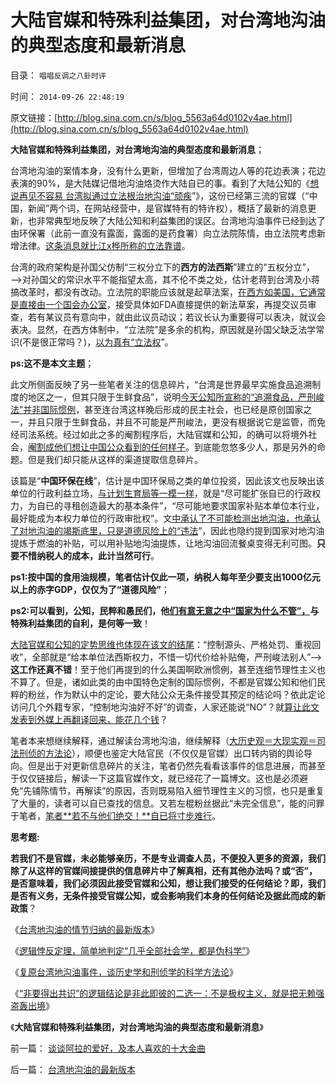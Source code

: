 # 大陆官媒和特殊利益集团，对台湾地沟油的典型态度和最新消息

目录： `唱唱反调之八卦时评` 

时间： `2014-09-26 22:48:19` 

原文链接：[http://blog.sina.com.cn/s/blog_5563a64d0102v4ae.html](http://blog.sina.com.cn/s/blog_5563a64d0102v4ae.html)

**大陆官媒和特殊利益集团，对台湾地沟油的典型态度和最新消息**；

台湾地沟油的案情本身，没有什么更新，但增加了台湾周边人等的花边表演；花边表演的90%，是大陆媒记借地沟油烙烫作大陆自已的事。看到了大陆公知的《[想说再见不容易
台湾拟通过立法根治地沟油“顽疾](http://www.hbzhan.com/news/detail/91941.html)”》，这份已经第三流的官媒（“中国，新闻”两个词，在网站经营中，是官媒特有的特许权），概括了最新的消息更新，也非常典型地反映了大陆公知和利益集团的误区。台湾地沟油事件已经到达了由环保署（此前一直没有露面，露面的是药食署）向立法院陈情，由立法院考虑新增法律。[这条消息就比江x桦所称的立法靠谱](../../../2014/9/19/台湾地沟油，如何解读出完全不同的社会制度？.md)。

台湾的政府架构是孙国父仿制“三权分立下的**西方的法西斯**”建立的“五权分立”，——>对孙国父的常识水平不能指望太高，其不伦不类之处，估计老蒋到台湾及小蒋搞改革时，都没有改动。立法院的职能应该就是起草法案，[在西方如美国，它通常是直接由一个国会办公室](../../../2013/10/18/谁掌握着美国的立法权？美国政治中存在“立法权”吗？.md)，接受具体如FDA直接提供的新法草案，再提交议员审查，若有某议员有意向中，就由此议员动议；若议长认为重要得可以表决，就议会表决。显然，在西方体制中，“立法院”是多余的机构，原因就是孙国父缺乏法学常识(不是很正常吗？)，[以为真有“立法权](../../../2014/1/19/继承“国王至上”的是“国会至上”还是“司法审查”？.md)”。

**ps:这不是本文主题**；

此文所侧面反映了另一些笔者关注的信息碎片，“台湾是世界最早实施食品追溯制度的地区之一，但其只限于生鲜食品”，说明[今天公知所宣称的“追溯食品，严刑峻法”并非国际惯例](../../../2014/8/12/政治迫害福喜的唯一结果，是食品和服务行业国有化.md)，甚至连台湾这样晚后形成的民主社会，也已经是原创国家之一，并且只限于生鲜食品，并且不可能是严刑峻法，更没有根据说它是监管，而免经司法系统。经过如此之多的阉割程序后，大陆官媒和公知，的确可以将境外社会，[阉割成他们想让中国公众看到的任何样子](../../../2012/5/4/虚构现实的“西方民主的乌托邦”.md)。到底能忽悠多少人，那是另外的命题。但是我们却只能从这样的渠道提取信息碎片。

该篇是“**中国环保在线**”，估计是中国环保局之类的单位投资，因此该文也反映出该单位的行政利益立场，[与计划生育局等一模一样](http://darthvad.blog.sohu.com/305799688.html)，就是“尽可能扩张自已的行政权力，为自已的寻租创造最大的基本条件”，“尽可能地要求国家补贴本单位本行业，最好能成为本权力单位的行政审批权”。文[中承认了不可能检测出地沟油，也承认了对地沟油的竭斯底里，只是道德风险上的“违法](../../../2014/9/21/地沟油事件，只是竭斯底里地追求“道德安全”的极权主义.md)”，因此也隐约提到国家对地沟油提炼于燃油的补贴，可以用补贴地沟油提炼，让地沟油回流餐桌变得无利可图。**只要不惜纳税人的成本，此计当然可行**。

**ps1:按中国的食用油规模，笔者估计仅此一项，纳税人每年至少要支出1000亿元以上的赤字GDP，仅仅为了“道德风险”**；

**ps2:可以看到，公知，民粹和愚民们，他[们有意无意之中“国家为什么不管”，](../../../2014/9/18/山东昆山粉尘爆炸案，公知的条件反射，如此恐怖；.md)与特殊利益集团的自利，是何等一致**！

[大陆官媒和公知的定势思维也体现在该文的结尾](../../../2014/9/19/女生遇害怪黑车及校车，没事就攻击逐利，有事就宣扬监管.md)：“控制源头、严格处罚、重视回收”，全部就是“给本单位法西斯权力，不惜一切代价给补贴俺，严刑峻法别人”——>**这工作还真不错**！至于他们再提到的什么美国啊欧洲惯例，甚至连细节理性主义也不算了。但是，诸如此类的由中国特色定制的国际惯例，不都是官媒公知和他们民粹的粉丝，作为默认中的定论，要大陆公众无条件接受其预定的结论吗？依此定论访问几个外籍专家，“控制地沟油好不好”的调查，人家还能说“NO”？就[算让此文发表到外媒上再翻译回来，能花几个钱](../../../2009/10/10/定制民意出口转内销.md)？

笔者本来想继续解释，通过解读台湾地沟油，继续解释（[大历史观＝大现实观＝司法刑侦的方法论](../../../2014/9/23/复原台湾地沟油事件，谈历史学和刑侦学的科学方法论.md)），顺便也鉴定大陆官民（不仅仅是官媒）出口转内销的舆论导向。但是出于对更新信息碎片的关注，笔者仍然先看看该事件的信息进展，而甚至于仅仅链接后，解读一下这篇官媒作文，就已经花了一篇博文。这也是必须避免“先铺陈情节，再解读”的原因，否则既易陷入细节理性主义的习惯，也只是重复了大量的，读者可以自已查找的信息。又若左棍粉丝据此“未完全信息”，能的问罪于笔者，[笔者**若不与他们绝交！**自已将寸步难行](../../../2014/5/21/大道无为者，唯真求实，即为至善；.md)。

**思考题:**

**若我们不是官媒，未必能够亲历，不是专业调查人员，不便投入更多的资源，我们除了从这样的官媒间接提供的信息碎片中了解真相，还有其他办法吗？或“否”，是否意味着，我们必须因此接受官媒和公知，想让我们接受的任何结论？即，我们是否有义务，无条件接受官媒公知，或会影响我们本身的任何结论及据此而成的新政策**？

《[台湾地沟油的情节归纳的最新版本](../../../2014/9/22/台湾地沟油的最新版本.md)》

《[逻辑悖反定理，简单地判定“几乎全部社会学，都是伪科学”](../../../2014/9/23/逻辑悖反定理，简单地判定“几乎全部社会学，都是伪科学”.md)》

《[复原台湾地沟油事件，谈历史学和刑侦学的科学方法论](../../../2014/9/23/复原台湾地沟油事件，谈历史学和刑侦学的科学方法论.md)》

《[“非要得出共识”的逻辑结论是非此即彼的二选一：不是极权主义，就是把无赖强盗轰出境](../../../2014/9/24/“人人平等”的逻辑前提是“默认权益”的不对等.md)》

《**大陆官媒和特殊利益集团，对台湾地沟油的典型态度和最新消息**》

前一篇： [谈谈阿拉的爱好，及本人喜欢的十大金曲](../../../2014/9/29/谈谈阿拉的爱好，及本人喜欢的十大金曲.md)

后一篇： [台湾地沟油的最新版本](../../../2014/9/22/台湾地沟油的最新版本.md)

